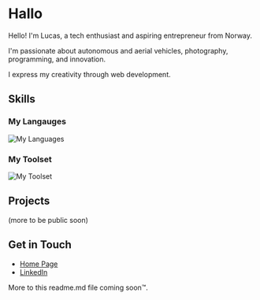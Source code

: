 # Hallo

Hello! I'm Lucas, a tech enthusiast and aspiring entrepreneur from Norway. 

I'm passionate about autonomous and aerial vehicles, photography, programming, and innovation. 

I express my creativity through web development.

## Skills
### My Langauges
![My Languages](https://skillicons.dev/icons?i=ts,js,py,rust,cs,lua,html,css,svelte,svg,md,sass)

### My Toolset
![My Toolset](https://skillicons.dev/icons?i=vscode,nodejs,express,vite,ae,ai,pr,ps,xd,figma,blender,discord,bots,git,github,mysql,nginx,regex,sqlite,tailwind,tauri,threejs,vercel)

## Projects

(more to be public soon)

## Get in Touch

- [Home Page](https://lucassedberg.com)
- [LinkedIn](https://www.linkedin.com/in/lucas-sedberg/)

More to this readme.md file coming soon™.
